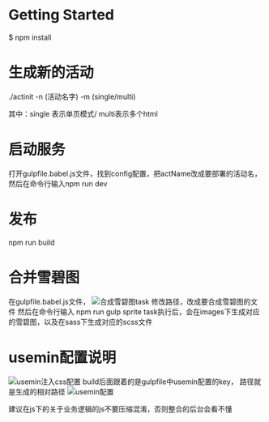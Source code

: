 # Getting Started

$ npm install 

# 生成新的活动

./actinit -n (活动名字) -m (single/multi)

其中：single 表示单页模式/ multi表示多个html
# 启动服务

打开gulpfile.babel.js文件，找到config配置，把actName改成要部署的活动名，然后在命令行输入npm run dev

# 发布

npm run build


# 合并雪碧图

在gulpfile.babel.js文件，
![合成雪碧图task](https://git.oschina.net/uploads/images/2017/0720/171427_323db51b_57092.png "屏幕截图.png")
修改路径，改成要合成雪碧图的文件
然后在命令行输入 npm run gulp sprite
task执行后，会在images下生成对应的雪碧图，以及在sass下生成对应的scss文件

# usemin配置说明

![usemin注入css配置](https://git.oschina.net/uploads/images/2017/0720/172610_e972659e_57092.png "屏幕截图.png")
build后面跟着的是gulpfile中usemin配置的key， 路径就是生成的相对路径
![usemin配置](https://git.oschina.net/uploads/images/2017/0720/174149_dc0b4710_57092.png "屏幕截图.png")

建议在js下的关于业务逻辑的js不要压缩混淆，否则整合的后台会看不懂


